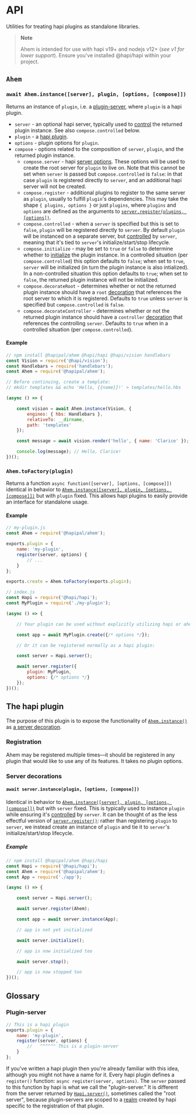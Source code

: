 # API

Utilities for treating hapi plugins as standalone libraries.

> **Note**
>
> Ahem is intended for use with hapi v19+ and nodejs v12+ (_see v1 for lower support_).  Ensure you've installed @hapi/hapi within your project.

## `Ahem`
### `await Ahem.instance([server], plugin, [options, [compose]])`

Returns an instance of `plugin`, i.e. a [plugin-server](#plugin-server), where `plugin` is a hapi plugin.

 - `server` - an optional hapi server, typically used to [control](https://hapi.dev/api/#-servercontrolserver) the returned plugin instance.  See also `compose.controlled` below.
 - `plugin` - a [hapi plugin](https://hapi.dev/api/#plugins).
 - `options` - plugin options for `plugin`.
 - `compose` - options related to the composition of `server`, `plugin`, and the returned plugin instance.
   - `compose.server` - hapi [server options](https://hapi.dev/api/#server.options).  These options will be used to create the root server for `plugin` to live on.  Note that this cannot be set when `server` is passed but `compose.controlled` is `false`: in that case `plugin` is registered directly to `server`, and an additional hapi server will not be created.
   - `compose.register` - additional plugins to register to the same server as `plugin`, usually to fulfill `plugin`'s dependencies.  This may take the shape `{ plugins, options }` or just `plugins`, where `plugins` and `options` are defined as the arguments to [`server.register(plugins, [options])`](https://hapi.dev/api/#-await-serverregisterplugins-options).
   - `compose.controlled` - when a `server` is specified but this is set to `false`, `plugin` will be registered directly to `server`.  By default `plugin` will be instanced on a separate server, but [controlled](https://hapi.dev/api/#-servercontrolserver) by `server`, meaning that it's tied to `server`'s initialize/start/stop lifecycle.
   - `compose.initialize` - may be set to `true` or `false` to determine whether to [initialize](https://hapi.dev/api/#-await-serverinitialize) the plugin instance.  In a controlled situation (per `compose.controlled`) this option defaults to `false`; when set to `true`, `server` will be initialized (in turn the plugin instance is also intialized).  In a non-controlled situation this option defaults to `true`; when set to `false`, the returned plugin instance will not be initialized.
   - `compose.decorateRoot` - determines whether or not the returned plugin instance should have a `root` [decoration](https://hapi.dev/api/#-serverdecoratetype-property-method-options) that references the root server to which it is registered.  Defaults to `true` unless `server` is specified but `compose.controlled` is `false`.
   - `compose.decorateController` - determines whether or not the returned plugin instance should have a `controller` [decoration](https://hapi.dev/api/#-serverdecoratetype-property-method-options) that references the controlling `server`.  Defaults to `true` when in a controlled situation (per `compose.controlled`).

#### Example

```js
// npm install @hapipal/ahem @hapi/hapi @hapi/vision handlebars
const Vision = require('@hapi/vision');
const Handlebars = require('handlebars');
const Ahem = require('@hapipal/ahem');

// Before continuing, create a template:
// mkdir templates && echo 'Hello, {{name}}!' > templates/hello.hbs

(async () => {

    const vision = await Ahem.instance(Vision, {
        engines: { hbs: Handlebars },
        relativeTo: __dirname,
        path: 'templates'
    });

    const message = await vision.render('hello', { name: 'Clarice' });

    console.log(message); // Hello, Clarice!
})();
```

### `Ahem.toFactory(plugin)`

Returns a function `async function([server], [options, [compose]])` identical in behavior to [`Ahem.instance([server], plugin, [options, [compose]])`](#await-aheminstanceserver-plugin-options-compose) but with `plugin` fixed.  This allows hapi plugins to easily provide an interface for standalone usage.

#### Example

```js
// my-plugin.js
const Ahem = require('@hapipal/ahem');

exports.plugin = {
    name: 'my-plugin',
    register(server, options) {
        // ...
    }
};

exports.create = Ahem.toFactory(exports.plugin);
```

```js
// index.js
const Hapi = require('@hapi/hapi');
const MyPlugin = require('./my-plugin');

(async () => {

    // Your plugin can be used without explicitly utilizing hapi or ahem:

    const app = await MyPlugin.create({/* options */});

    // Or it can be registered normally as a hapi plugin:

    const server = Hapi.server();

    await server.register({
        plugin: MyPlugin,
        options: {/* options */}
    });
})();
```

## The hapi plugin
The purpose of this plugin is to expose the functionality of [`Ahem.instance()`](#await-aheminstanceserver-plugin-options-compose) as [a server decoration](#await-serverinstanceplugin-options-compose).

### Registration
Ahem may be registered multiple times—it should be registered in any plugin that would like to use any of its features.  It takes no plugin options.

### Server decorations
#### `await server.instance(plugin, [options, [compose]])`
Identical in behavior to [`Ahem.instance([server], plugin, [options, [compose]])`](#await-aheminstanceserver-plugin-options-compose) but with `server` fixed.  This is typically used to instance `plugin` while ensuring it's [controlled](https://hapi.dev/api/#-servercontrolserver) by `server`.  It can be thought of as the less effectful version of [`server.register()`](https://hapi.dev/api/#server.register()): rather than registering `plugin` to `server`, we instead create an instance of `plugin` and tie it to `server`'s initialize/start/stop lifecycle.

##### Example

```js
// npm install @hapipal/ahem @hapi/hapi
const Hapi = require('@hapi/hapi');
const Ahem = require('@hapipal/ahem');
const App = require('./app');

(async () => {

    const server = Hapi.server();

    await server.register(Ahem);

    const app = await server.instance(App);

    // app is not yet initialized

    await server.initialize();

    // app is now initialized too

    await server.stop();

    // app is now stopped too
})();
```

## Glossary

### Plugin-server

```js
// This is a hapi plugin
exports.plugin = {
    name: 'my-plugin',
    register(server, options) {
        //   ^^^^^^ This is a plugin-server
    }
};
```

If you've written a hapi plugin then you're already familiar with this idea, although you might not have a name for it.  Every hapi plugin defines a `register()` function: `async register(server, options)`.  The `server` passed to this function by hapi is what we call the "plugin-server."  It is different from the server returned by [`Hapi.server()`](https://hapi.dev/api/#-serveroptions), sometimes called the "root server", because plugin-servers are scoped to a [realm](https://hapi.dev/api/#-serverrealm) created by hapi specific to the registration of that plugin.
